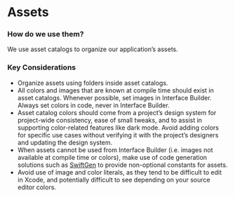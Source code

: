 # Assets
### How do we use them?
We use asset catalogs to organize our application’s assets.

### Key Considerations
* Organize assets using folders inside asset catalogs.
* All colors and images that are known at compile time should exist in asset catalogs. Whenever possible, set images in Interface Builder. Always set colors in code, never in Interface Builder.
* Asset catalog colors should come from a project’s design system for project-wide consistency, ease of small tweaks, and to assist in supporting color-related features like dark mode. Avoid adding colors for specific use cases without verifying it with the project’s designers and updating the design system.
* When assets cannot be used from Interface Builder (i.e. images not available at compile time or colors), make use of code generation solutions such as [SwiftGen](https://github.com/SwiftGen/SwiftGen#asset-catalog) to provide non-optional constants for assets.
* Avoid use of image and color literals, as they tend to be difficult to edit in Xcode, and potentially difficult to see depending on your source editor colors.

